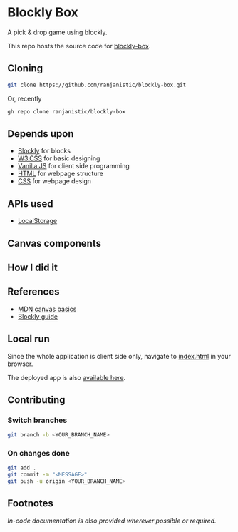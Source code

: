 # Blockly Box

A pick &amp; drop game using blockly.

This repo hosts the source code for [blockly-box](https://blocklybox.web.app).

## Cloning

```bash
git clone https://github.com/ranjanistic/blockly-box.git
```

Or, recently

```bash
gh repo clone ranjanistic/blockly-box
```

## Depends upon

- [Blockly](https://developers.google.com/blockly) for blocks
- [W3.CSS](https://www.w3schools.com/w3css/defaulT.asp) for basic designing
- [Vanilla JS](http://vanilla-js.com/) for client side programming
- [HTML](https://www.w3schools.com/html/) for webpage structure
- [CSS](https://www.w3schools.com/css/) for webpage design

## APIs used

- [LocalStorage](https://developer.mozilla.org/en/docs/Web/API/Window/localStorage)

## Canvas components


## How I did it



## References

- [MDN canvas basics](https://developer.mozilla.org/en-US/docs/Games/Tutorials/2D_Breakout_game_pure_JavaScript/Create_the_Canvas_and_draw_on_it#Canvas_basics)
- [Blockly guide](https://developers.google.com/blockly/guides/get-started/web)

## Local run

Since the whole application is client side only, navigate to [index.html](public/index.html) in your browser.

The deployed app is also [available here](https://blocklybox.web.app).

## Contributing

### Switch branches

```bash
git branch -b <YOUR_BRANCH_NAME>
```

### On changes done

```bash
git add .
git commit -m "<MESSAGE>"
git push -u origin <YOUR_BRANCH_NAME>
```

## Footnotes

_In-code documentation is also provided wherever possible or required._
